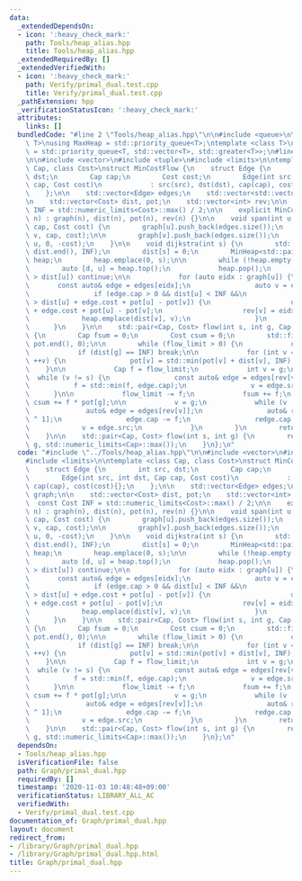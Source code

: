```yaml
---
data:
  _extendedDependsOn:
  - icon: ':heavy_check_mark:'
    path: Tools/heap_alias.hpp
    title: Tools/heap_alias.hpp
  _extendedRequiredBy: []
  _extendedVerifiedWith:
  - icon: ':heavy_check_mark:'
    path: Verify/primal_dual.test.cpp
    title: Verify/primal_dual.test.cpp
  _pathExtension: hpp
  _verificationStatusIcon: ':heavy_check_mark:'
  attributes:
    links: []
  bundledCode: "#line 2 \"Tools/heap_alias.hpp\"\n\n#include <queue>\n\ntemplate <class\
    \ T>\nusing MaxHeap = std::priority_queue<T>;\ntemplate <class T>\nusing MinHeap\
    \ = std::priority_queue<T, std::vector<T>, std::greater<T>>;\n#line 2 \"Graph/primal_dual.hpp\"\
    \n\n#include <vector>\n#include <tuple>\n#include <limits>\n\ntemplate <class\
    \ Cap, class Cost>\nstruct MinCostFlow {\n    struct Edge {\n        int src,\
    \ dst;\n        Cap cap;\n        Cost cost;\n        Edge(int src, int dst, Cap\
    \ cap, Cost cost)\n            : src(src), dst(dst), cap(cap), cost(cost){};\n\
    \    };\n\n    std::vector<Edge> edges;\n    std::vector<std::vector<int>> graph;\n\
    \n    std::vector<Cost> dist, pot;\n    std::vector<int> rev;\n\n    const Cost\
    \ INF = std::numeric_limits<Cost>::max() / 2;\n\n    explicit MinCostFlow(int\
    \ n) : graph(n), dist(n), pot(n), rev(n) {}\n\n    void span(int u, int v, Cap\
    \ cap, Cost cost) {\n        graph[u].push_back(edges.size());\n        edges.emplace_back(u,\
    \ v, cap, cost);\n\n        graph[v].push_back(edges.size());\n        edges.emplace_back(v,\
    \ u, 0, -cost);\n    }\n\n    void dijkstra(int s) {\n        std::fill(dist.begin(),\
    \ dist.end(), INF);\n        dist[s] = 0;\n        MinHeap<std::pair<Cost, int>>\
    \ heap;\n        heap.emplace(0, s);\n\n        while (!heap.empty()) {\n    \
    \        auto [d, u] = heap.top();\n            heap.pop();\n            if (d\
    \ > dist[u]) continue;\n\n            for (auto eidx : graph[u]) {\n         \
    \       const auto& edge = edges[eidx];\n                auto v = edge.dst;\n\n\
    \                if (edge.cap > 0 && dist[u] < INF &&\n                    dist[v]\
    \ > dist[u] + edge.cost + pot[u] - pot[v]) {\n                    dist[v] = dist[u]\
    \ + edge.cost + pot[u] - pot[v];\n                    rev[v] = eidx;\n       \
    \             heap.emplace(dist[v], v);\n                }\n            }\n  \
    \      }\n    }\n\n    std::pair<Cap, Cost> flow(int s, int g, Cap flow_limit)\
    \ {\n        Cap fsum = 0;\n        Cost csum = 0;\n        std::fill(pot.begin(),\
    \ pot.end(), 0);\n\n        while (flow_limit > 0) {\n            dijkstra(s);\n\
    \            if (dist[g] == INF) break;\n\n            for (int v = 0; v < (int)graph.size();\
    \ ++v) {\n                pot[v] = std::min(pot[v] + dist[v], INF);\n        \
    \    }\n\n            Cap f = flow_limit;\n            int v = g;\n          \
    \  while (v != s) {\n                const auto& edge = edges[rev[v]];\n     \
    \           f = std::min(f, edge.cap);\n                v = edge.src;\n      \
    \      }\n\n            flow_limit -= f;\n            fsum += f;\n           \
    \ csum += f * pot[g];\n\n            v = g;\n            while (v != s) {\n  \
    \              auto& edge = edges[rev[v]];\n                auto& redge = edges[rev[v]\
    \ ^ 1];\n                edge.cap -= f;\n                redge.cap += f;\n   \
    \             v = edge.src;\n            }\n        }\n        return {fsum, csum};\n\
    \    }\n\n    std::pair<Cap, Cost> flow(int s, int g) {\n        return flow(s,\
    \ g, std::numeric_limits<Cap>::max());\n    }\n};\n"
  code: "#include \"../Tools/heap_alias.hpp\"\n\n#include <vector>\n#include <tuple>\n\
    #include <limits>\n\ntemplate <class Cap, class Cost>\nstruct MinCostFlow {\n\
    \    struct Edge {\n        int src, dst;\n        Cap cap;\n        Cost cost;\n\
    \        Edge(int src, int dst, Cap cap, Cost cost)\n            : src(src), dst(dst),\
    \ cap(cap), cost(cost){};\n    };\n\n    std::vector<Edge> edges;\n    std::vector<std::vector<int>>\
    \ graph;\n\n    std::vector<Cost> dist, pot;\n    std::vector<int> rev;\n\n  \
    \  const Cost INF = std::numeric_limits<Cost>::max() / 2;\n\n    explicit MinCostFlow(int\
    \ n) : graph(n), dist(n), pot(n), rev(n) {}\n\n    void span(int u, int v, Cap\
    \ cap, Cost cost) {\n        graph[u].push_back(edges.size());\n        edges.emplace_back(u,\
    \ v, cap, cost);\n\n        graph[v].push_back(edges.size());\n        edges.emplace_back(v,\
    \ u, 0, -cost);\n    }\n\n    void dijkstra(int s) {\n        std::fill(dist.begin(),\
    \ dist.end(), INF);\n        dist[s] = 0;\n        MinHeap<std::pair<Cost, int>>\
    \ heap;\n        heap.emplace(0, s);\n\n        while (!heap.empty()) {\n    \
    \        auto [d, u] = heap.top();\n            heap.pop();\n            if (d\
    \ > dist[u]) continue;\n\n            for (auto eidx : graph[u]) {\n         \
    \       const auto& edge = edges[eidx];\n                auto v = edge.dst;\n\n\
    \                if (edge.cap > 0 && dist[u] < INF &&\n                    dist[v]\
    \ > dist[u] + edge.cost + pot[u] - pot[v]) {\n                    dist[v] = dist[u]\
    \ + edge.cost + pot[u] - pot[v];\n                    rev[v] = eidx;\n       \
    \             heap.emplace(dist[v], v);\n                }\n            }\n  \
    \      }\n    }\n\n    std::pair<Cap, Cost> flow(int s, int g, Cap flow_limit)\
    \ {\n        Cap fsum = 0;\n        Cost csum = 0;\n        std::fill(pot.begin(),\
    \ pot.end(), 0);\n\n        while (flow_limit > 0) {\n            dijkstra(s);\n\
    \            if (dist[g] == INF) break;\n\n            for (int v = 0; v < (int)graph.size();\
    \ ++v) {\n                pot[v] = std::min(pot[v] + dist[v], INF);\n        \
    \    }\n\n            Cap f = flow_limit;\n            int v = g;\n          \
    \  while (v != s) {\n                const auto& edge = edges[rev[v]];\n     \
    \           f = std::min(f, edge.cap);\n                v = edge.src;\n      \
    \      }\n\n            flow_limit -= f;\n            fsum += f;\n           \
    \ csum += f * pot[g];\n\n            v = g;\n            while (v != s) {\n  \
    \              auto& edge = edges[rev[v]];\n                auto& redge = edges[rev[v]\
    \ ^ 1];\n                edge.cap -= f;\n                redge.cap += f;\n   \
    \             v = edge.src;\n            }\n        }\n        return {fsum, csum};\n\
    \    }\n\n    std::pair<Cap, Cost> flow(int s, int g) {\n        return flow(s,\
    \ g, std::numeric_limits<Cap>::max());\n    }\n};\n"
  dependsOn:
  - Tools/heap_alias.hpp
  isVerificationFile: false
  path: Graph/primal_dual.hpp
  requiredBy: []
  timestamp: '2020-11-03 10:48:48+09:00'
  verificationStatus: LIBRARY_ALL_AC
  verifiedWith:
  - Verify/primal_dual.test.cpp
documentation_of: Graph/primal_dual.hpp
layout: document
redirect_from:
- /library/Graph/primal_dual.hpp
- /library/Graph/primal_dual.hpp.html
title: Graph/primal_dual.hpp
---
```

